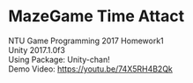 # MazeGame Time Attact
NTU Game Programming 2017 Homework1  
Unity 2017.1.0f3  
Using Package: Unity-chan!  
Demo Video: https://youtu.be/74X5RH4B2Qk  
